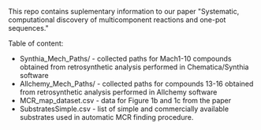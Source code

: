 This repo contains suplementary information to our paper "Systematic, computational discovery of multicomponent reactions and one-pot sequences."

Table of content:
- Synthia_Mech_Paths/ - collected paths for Mach1-10 compounds obtained from retrosynthetic analysis performed in Chematica/Synthia software
- Allchemy_Mech_Paths/ - collected paths for compounds 13-16 obtained from retrosynthetic analysis performed in Allchemy software
- MCR_map_dataset.csv - data for Figure 1b and 1c from the paper
- SubstratesSimple.csv - list of simple and commercially available substrates used in automatic MCR finding procedure.
